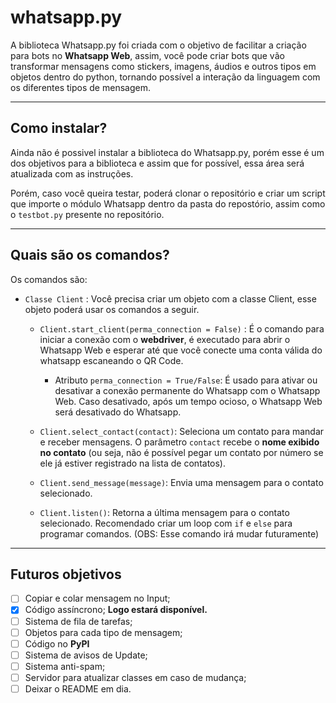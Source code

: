 # whatsapp.py
A biblioteca Whatsapp.py foi criada com o objetivo de facilitar a criação para bots no **Whatsapp Web**, assim, você pode criar bots que vão transformar mensagens como stickers, imagens, áudios e outros tipos em objetos dentro do python, tornando possível a interação da linguagem com os diferentes tipos de mensagem.

---
## Como instalar?

Ainda não é possivel instalar a biblioteca do Whatsapp.py, porém esse é um dos objetivos para a biblioteca e assim que for possível, essa área será atualizada com as instruções.

Porém, caso você queira testar, poderá clonar o repositório e criar um script que importe o módulo Whatsapp dentro da pasta do repostório, assim como o `testbot.py` presente no repositório.

---
## Quais são os comandos?

Os comandos são:

* `Classe Client` : Você precisa criar um objeto com a classe Client, esse objeto poderá usar os comandos a seguir.
    
    * `Client.start_client(perma_connection = False)` : É o comando para iniciar a conexão com o **webdriver**, é executado para abrir o Whatsapp Web e esperar até que você conecte uma conta válida do whatsapp escaneando o QR Code.
        * Atributo `perma_connection = True/False`: É usado para ativar ou desativar a conexão permanente do Whatsapp com o Whatsapp Web. Caso desativado, após um tempo ocioso, o Whatsapp Web será desativado do Whatsapp.
    
    * `Client.select_contact(contact)`: Seleciona um contato para mandar e receber mensagens. O parâmetro `contact` recebe o **nome exibido no contato** (ou seja, não é possível pegar um contato por número se ele já estiver registrado na lista de contatos).
   
    * `Client.send_message(message)`: Envia uma mensagem para o contato selecionado.
    
    * `Client.listen()`: Retorna a última mensagem para o contato selecionado. Recomendado criar um loop com `if` e `else` para programar comandos.
    (OBS: Esse comando irá mudar futuramente)

---
## Futuros objetivos

- [ ] Copiar e colar mensagem no Input;
- [x] Código assíncrono; **Logo estará disponível.**
- [ ] Sistema de fila de tarefas;
- [ ] Objetos para cada tipo de mensagem;
- [ ] Código no **PyPI**
- [ ] Sistema de avisos de Update;
- [ ] Sistema anti-spam;
- [ ] Servidor para atualizar classes em caso de mudança;
- [ ] Deixar o README em dia.
